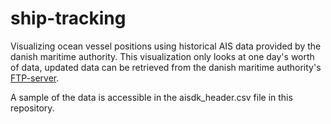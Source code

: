 # ship-tracking
Visualizing ocean vessel positions using historical AIS data provided by the danish maritime authority. This visualization only looks at one day's worth of data, updated data can be retrieved from the danish maritime authority's [FTP-server](ftp://ftp.ais.dk/ais_data/).

A sample of the data is accessible in the aisdk_header.csv file in this repository.
